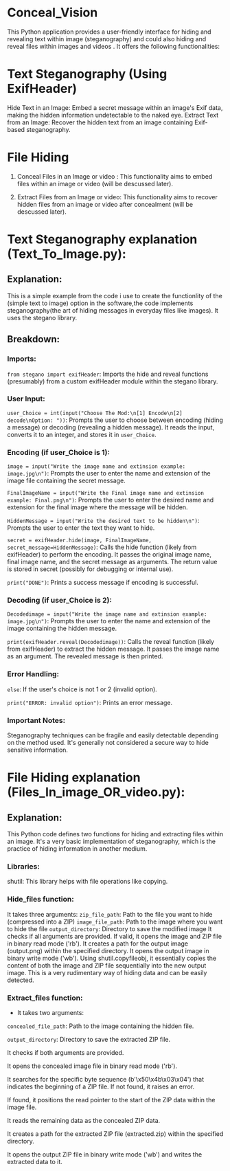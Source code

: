 # Conceal_Vision

This Python application provides a user-friendly interface for hiding and revealing text within image (steganography) and could also hiding and reveal files within images and  videos . It offers the following functionalities:

# Text Steganography (Using ExifHeader)

Hide Text in an Image: Embed a secret message within an image's Exif data, making the hidden information undetectable to the naked eye.
Extract Text from an Image: Recover the hidden text from an image containing Exif-based steganography.

# File Hiding 
  1. Conceal Files in an Image or video : This functionality aims to embed files within an image or video (will be descussed later).
  
  2. Extract Files from an Image or video:  This functionality aims to recover hidden files from an image or video after concealment (will be descussed later).

# Text Steganography explanation (Text_To_Image.py):

  ## Explanation:
  This is a simple example from the code i use to create the functionlity of the (simple text to image) option in the software,the code implements steganography(the art of hiding messages in everyday files like images). It uses the stegano library.
  ## Breakdown:
  ### Imports:
  `from stegano import exifHeader`: Imports the hide and reveal functions (presumably) from a custom exifHeader module within the stegano library.
  ### User Input:
  `user_Choice = int(input("Choose The Mod:\n[1] Encode\n[2] decode\nOption: "))`: Prompts the user to choose between encoding (hiding a message) or decoding (revealing a hidden message). It reads the input, converts it to an integer, and stores it in `user_Choice`.
  ### Encoding (if user_Choice is 1):
  `image = input("Write the image name and extinsion example: image.jpg\n")`: Prompts the user to enter the name and extension of the image file containing the secret message.
  
  `FinalImageName = input("Write the Final image name and extinsion example: Final.png\n")`: Prompts the user to enter the desired name and extension for the final image where the message will be hidden.
  
  `HiddenMessage = input("Write the desired text to be hidden\n")`: Prompts the user to enter the text they want to hide.
  
  `secret = exifHeader.hide(image, FinalImageName, secret_message=HiddenMessage)`: Calls the hide function (likely from exifHeader) to perform the encoding. It passes the original image name, final image name, and the secret message as arguments. The return value      is stored in secret (possibly for debugging or internal use).
  
  `print("DONE")`: Prints a success message if encoding is successful.
  ### Decoding (if user_Choice is 2):
  `Decodedimage = input("Write the image name and extinsion example: image.jpg\n")`: Prompts the user to enter the name and extension of the image containing the hidden message.
  
  `print(exifHeader.reveal(Decodedimage))`: Calls the reveal function (likely from exifHeader) to extract the hidden message. It passes the image name as an argument. The revealed message is then printed.
  ### Error Handling:
  `else`: If the user's choice is not 1 or 2 (invalid option).
  
  `print("ERROR: invalid option")`: Prints an error message.

  ### Important Notes:
  Steganography techniques can be fragile and easily detectable depending on the method used. It's generally not considered a secure way to hide sensitive information.

# File Hiding explanation (Files_In_image_OR_video.py):
## Explanation:
This Python code defines two functions for hiding and extracting files within an image. It's a very basic implementation of steganography, which is the practice of hiding information in another medium.
### Libraries:
shutil: This library helps with file operations like copying.
### Hide_files function:
It takes three arguments:
`zip_file_path`: Path to the file you want to hide (compressed into a ZIP)
`image_file_path`: Path to the image where you want to hide the file
`output_directory`: Directory to save the modified image
It checks if all arguments are provided.
If valid, it opens the image and ZIP file in binary read mode ('rb').
It creates a path for the output image (output.png) within the specified directory.
It opens the output image in binary write mode ('wb').
Using shutil.copyfileobj, it essentially copies the content of both the image and ZIP file sequentially into the new output image. This is a very rudimentary way of hiding data and can be easily detected.

### Extract_files function:
 - It takes two arguments:

  `concealed_file_path`: Path to the image containing the hidden file.

  `output_directory`: Directory to save the extracted ZIP file.

It checks if both arguments are provided.

It opens the concealed image file in binary read mode ('rb').

It searches for the specific byte sequence (b'\x50\x4b\x03\x04') that indicates the beginning of a ZIP file. If not found, it raises an error.

If found, it positions the read pointer to the start of the ZIP data within the image file.

It reads the remaining data as the concealed ZIP data.

It creates a path for the extracted ZIP file (extracted.zip) within the specified directory.

It opens the output ZIP file in binary write mode ('wb') and writes the extracted data to it.

